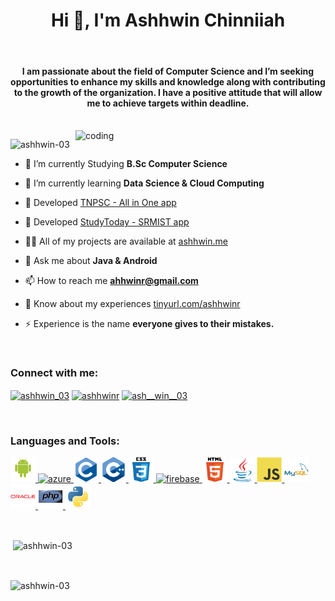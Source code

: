 <h1 align="center">Hi 👋, I'm Ashhwin Chinniiah</h1>
<br>
<h4 align="center">I am passionate about the field of Computer Science and I’m seeking opportunities to enhance my skills and knowledge along with contributing to the growth of the organization. I have a positive attitude that will allow me to achieve targets within deadline.</h4>
<br>
<img align="right" alt="coding" width="400" src="https://camo.githubusercontent.com/716ee7cc5fca4bf92e56eb8a21ecde1a6e8eb69e45be0d0fabccd9fefc395a1a/68747470733a2f2f6d656469612e74656e6f722e636f6d2f696d616765732f62373933396437336433326362336365356534386138306464333564633539392f74656e6f722e676966" />

<p align="left"> <img src="https://komarev.com/ghpvc/?username=ashhwin-03&label=Profile%20views&color=0e75b6&style=flat" alt="ashhwin-03" /> </p>

- 🔭 I’m currently Studying **B.Sc Computer Science**

- 🌱 I’m currently learning **Data Science & Cloud Computing**

- 📱 Developed [TNPSC - All in One app](https://play.google.com/store/apps/details?id=com.pkinnovatives.tnpsc&hl=en_US&gl=US)

- 📱 Developed [StudyToday - SRMIST app](https://play.google.com/store/apps/details?id=pk.client&hl=en&gl=US)

- 👨‍💻 All of my projects are available at [ashhwin.me](ashhwin.me)

- 💬 Ask me about **Java & Android**

- 📫 How to reach me **ahhwinr@gmail.com**

- 📄 Know about my experiences [tinyurl.com/ashhwinr](tinyurl.com/ashhwinr)

- ⚡ Experience is the name **everyone gives to their mistakes.**

<br>

<h3 align="left">Connect with me:</h3>
<p align="left">
<a href="https://twitter.com/ashhwin_03" target="blank"><img align="center" src="https://raw.githubusercontent.com/rahuldkjain/github-profile-readme-generator/master/src/images/icons/Social/twitter.svg" alt="ashhwin_03" height="30" width="40" /></a>
<a href="https://linkedin.com/in/ashhwinr" target="blank"><img align="center" src="https://raw.githubusercontent.com/rahuldkjain/github-profile-readme-generator/master/src/images/icons/Social/linked-in-alt.svg" alt="ashhwinr" height="30" width="40" /></a>
<a href="https://instagram.com/ash__win__03" target="blank"><img align="center" src="https://raw.githubusercontent.com/rahuldkjain/github-profile-readme-generator/master/src/images/icons/Social/instagram.svg" alt="ash__win__03" height="30" width="40" /></a>
</p>

<br>

<h3 align="left">Languages and Tools:</h3>
<p align="left"> <a href="https://developer.android.com" target="_blank" rel="noreferrer"> <img src="https://raw.githubusercontent.com/devicons/devicon/master/icons/android/android-original-wordmark.svg" alt="android" width="40" height="40"/> </a> <a href="https://azure.microsoft.com/en-in/" target="_blank" rel="noreferrer"> <img src="https://www.vectorlogo.zone/logos/microsoft_azure/microsoft_azure-icon.svg" alt="azure" width="40" height="40"/> </a> <a href="https://www.cprogramming.com/" target="_blank" rel="noreferrer"> <img src="https://raw.githubusercontent.com/devicons/devicon/master/icons/c/c-original.svg" alt="c" width="40" height="40"/> </a> <a href="https://www.w3schools.com/cpp/" target="_blank" rel="noreferrer"> <img src="https://raw.githubusercontent.com/devicons/devicon/master/icons/cplusplus/cplusplus-original.svg" alt="cplusplus" width="40" height="40"/> </a> <a href="https://www.w3schools.com/css/" target="_blank" rel="noreferrer"> <img src="https://raw.githubusercontent.com/devicons/devicon/master/icons/css3/css3-original-wordmark.svg" alt="css3" width="40" height="40"/> </a> <a href="https://firebase.google.com/" target="_blank" rel="noreferrer"> <img src="https://www.vectorlogo.zone/logos/firebase/firebase-icon.svg" alt="firebase" width="40" height="40"/> </a> <a href="https://www.w3.org/html/" target="_blank" rel="noreferrer"> <img src="https://raw.githubusercontent.com/devicons/devicon/master/icons/html5/html5-original-wordmark.svg" alt="html5" width="40" height="40"/> </a> <a href="https://www.java.com" target="_blank" rel="noreferrer"> <img src="https://raw.githubusercontent.com/devicons/devicon/master/icons/java/java-original.svg" alt="java" width="40" height="40"/> </a> <a href="https://developer.mozilla.org/en-US/docs/Web/JavaScript" target="_blank" rel="noreferrer"> <img src="https://raw.githubusercontent.com/devicons/devicon/master/icons/javascript/javascript-original.svg" alt="javascript" width="40" height="40"/> </a> <a href="https://www.mysql.com/" target="_blank" rel="noreferrer"> <img src="https://raw.githubusercontent.com/devicons/devicon/master/icons/mysql/mysql-original-wordmark.svg" alt="mysql" width="40" height="40"/> </a> <a href="https://www.oracle.com/" target="_blank" rel="noreferrer"> <img src="https://raw.githubusercontent.com/devicons/devicon/master/icons/oracle/oracle-original.svg" alt="oracle" width="40" height="40"/> </a> <a href="https://www.php.net" target="_blank" rel="noreferrer"> <img src="https://raw.githubusercontent.com/devicons/devicon/master/icons/php/php-original.svg" alt="php" width="40" height="40"/> </a> <a href="https://www.python.org" target="_blank" rel="noreferrer"> <img src="https://raw.githubusercontent.com/devicons/devicon/master/icons/python/python-original.svg" alt="python" width="40" height="40"/> </a> </p>
<br>
<p>&nbsp;<img align="center" src="https://github-readme-stats.vercel.app/api?username=ashhwin-03&show_icons=true&locale=en" alt="ashhwin-03" /></p>
<br>
<p><img align="center" src="https://github-readme-streak-stats.herokuapp.com/?user=ashhwin-03&" alt="ashhwin-03" /></p>
